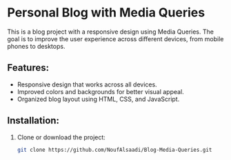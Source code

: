 # Personal Blog with Media Queries

This is a blog project with a responsive design using Media Queries. The goal is to improve the user experience across different devices, from mobile phones to desktops.

## Features:
- Responsive design that works across all devices.
- Improved colors and backgrounds for better visual appeal.
- Organized blog layout using HTML, CSS, and JavaScript.

## Installation:
1. Clone or download the project:
   ```bash
   git clone https://github.com/NoufAlsaadi/Blog-Media-Queries.git
